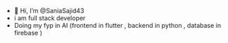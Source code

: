 - 👋 Hi, I’m @SaniaSajid43
- i am full stack developer
- Doing my fyp  in AI  (frontend in flutter , backend in python , database in firebase )

<!---
SaniaSajid43/SaniaSajid43 is a ✨ special ✨ repository because its `README.md` (this file) appears on your GitHub profile.
You can click the Preview link to take a look at your changes.
--->
